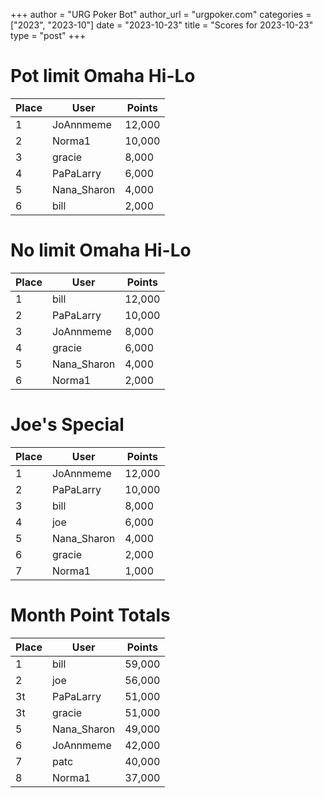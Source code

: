 +++
author = "URG Poker Bot"
author_url = "urgpoker.com"
categories = ["2023", "2023-10"]
date = "2023-10-23"
title = "Scores for 2023-10-23"
type = "post"
+++
# Pot limit Omaha Hi-Lo

| Place | User | Points |
|-------|------|--------|
| 1 | JoAnnmeme | 12,000 |
| 2 | Norma1 | 10,000 |
| 3 | gracie | 8,000 |
| 4 | PaPaLarry | 6,000 |
| 5 | Nana_Sharon | 4,000 |
| 6 | bill | 2,000 |

# No limit Omaha Hi-Lo

| Place | User | Points |
|-------|------|--------|
| 1 | bill | 12,000 |
| 2 | PaPaLarry | 10,000 |
| 3 | JoAnnmeme | 8,000 |
| 4 | gracie | 6,000 |
| 5 | Nana_Sharon | 4,000 |
| 6 | Norma1 | 2,000 |

# Joe's Special

| Place | User | Points |
|-------|------|--------|
| 1 | JoAnnmeme | 12,000 |
| 2 | PaPaLarry | 10,000 |
| 3 | bill | 8,000 |
| 4 | joe | 6,000 |
| 5 | Nana_Sharon | 4,000 |
| 6 | gracie | 2,000 |
| 7 | Norma1 | 1,000 |

# Month Point Totals

| Place | User | Points |
|-------|------|--------|
| 1 | bill | 59,000 |
| 2 | joe | 56,000 |
| 3t | PaPaLarry | 51,000 |
| 3t | gracie | 51,000 |
| 5 | Nana_Sharon | 49,000 |
| 6 | JoAnnmeme | 42,000 |
| 7 | patc | 40,000 |
| 8 | Norma1 | 37,000 |
